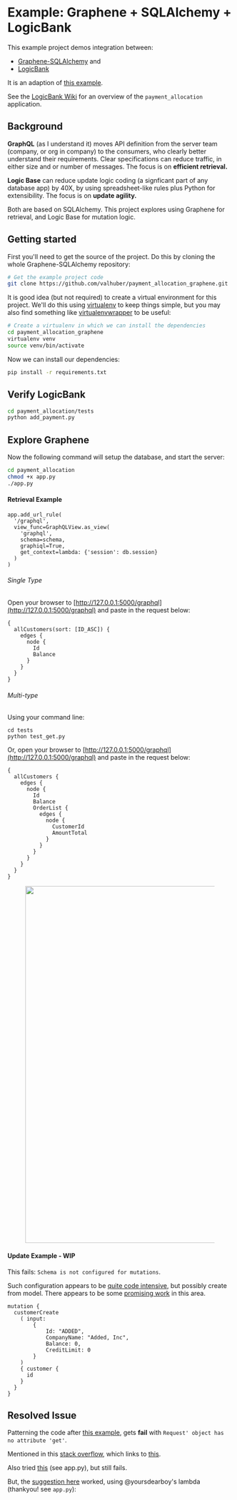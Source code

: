 Example: Graphene + SQLAlchemy + LogicBank
==========================================

This example project demos integration between:

* [Graphene-SQLAlchemy](https://github.com/graphql-python/graphene-sqlalchemy)
and 
* [LogicBank](https://github.com/valhuber/LogicBank)

It is an adaption of [this example](https://github.com/graphql-python/graphene-sqlalchemy/tree/master/examples/flask_sqlalchemy).

See the [LogicBank Wiki](https://github.com/valhuber/LogicBank/wiki/Sample-Project---Allocation) for an overview of the ```payment_allocation``` application.

Background
----------
**GraphQL** (as I understand it) moves API definition from 
the server team (company, or org in company) to the consumers,
who clearly better understand their requirements.  Clear
specifications can reduce traffic, in either size and or
number of messages.  The focus is on **efficient retrieval.**

**Logic Base** can reduce update logic coding (a signficant
part of any database app) by 40X, by using
spreadsheet-like rules plus Python for extensibility.  The
focus is on **update agility.**

Both are based on SQLAlchemy.  This project explores using
Graphene for retrieval, and Logic Base for mutation logic.

Getting started
---------------

First you'll need to get the source of the project. Do this by cloning the
whole Graphene-SQLAlchemy repository:

```bash
# Get the example project code
git clone https://github.com/valhuber/payment_allocation_graphene.git
```

It is good idea (but not required) to create a virtual environment
for this project. We'll do this using
[virtualenv](http://docs.python-guide.org/en/latest/dev/virtualenvs/)
to keep things simple,
but you may also find something like
[virtualenvwrapper](https://virtualenvwrapper.readthedocs.org/en/latest/)
to be useful:

```bash
# Create a virtualenv in which we can install the dependencies
cd payment_allocation_graphene
virtualenv venv
source venv/bin/activate
```

Now we can install our dependencies:

```bash
pip install -r requirements.txt
```

Verify LogicBank
----------------

```bash
cd payment_allocation/tests
python add_payment.py
```

Explore Graphene
----------------
Now the following command will setup the database, and start the server:

```bash
cd payment_allocation
chmod +x app.py
./app.py
```

#### Retrieval Example

```
app.add_url_rule(
  '/graphql',
  view_func=GraphQLView.as_view(
    'graphql',
    schema=schema,
    graphiql=True,
    get_context=lambda: {'session': db.session}
  )
)
``` 
###### Single Type
Open your browser to
[http://127.0.0.1:5000/graphql](http://127.0.0.1:5000/graphql)
and paste in the request below:

```
{
  allCustomers(sort: [ID_ASC]) {
    edges {
      node {
        Id
        Balance
      }
    }
  }
}
```


###### Multi-type
Using your command line:
```
cd tests
python test_get.py
```
Or, open your browser to
[http://127.0.0.1:5000/graphql](http://127.0.0.1:5000/graphql)
and paste in the request below:

```
{
  allCustomers {
    edges {
      node {
        Id
        Balance
        OrderList {
          edges {
            node {
              CustomerId
              AmountTotal
            }
          }
        }
      }
    }
  }
}
```

<figure><img src="payment_allocation/images/multi-type.png" width="800"></figure>


#### Update Example - WIP
This fails: ```Schema is not configured for mutations```.

Such configuration appears to be [quite code intensive](https://docs.graphene-python.org/en/latest/types/mutations/),
but possibly create from model.  There appears to be some
[promising work](https://github.com/goodking-bq/graphene-sqlalchemy-auto) in
this area.

```
mutation {
  customerCreate
    ( input:
        {
            Id: "ADDED",
            CompanyName: "Added, Inc",
            Balance: 0,
            CreditLimit: 0
        }
    )
    { customer {
      id
    }
  }
}
```


## Resolved Issue
Patterning the code after [this example](https://github.com/graphql-python/graphene-sqlalchemy/tree/master/examples/flask_sqlalchemy),
gets **fail** with ```Request' object has no attribute 'get'```.

Mentioned in this [stack overflow](https://github.com/graphql-python/graphene-sqlalchemy/issues/130),
which links to [this](https://github.com/graphql-python/graphene-sqlalchemy/issues/286).

Also tried [this](https://github.com/graphql-python/graphene-sqlalchemy/issues/30)
(see app.py), but still fails.

But, the [suggestion here](https://github.com/graphql-python/graphene-sqlalchemy/issues/30)
worked, using @yoursdearboy's lambda (thankyou! see ```app.py```):
